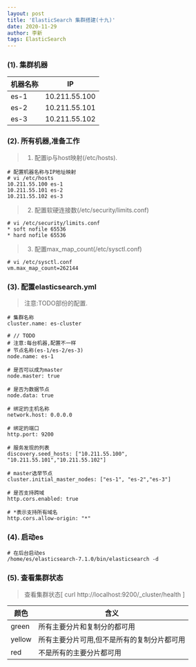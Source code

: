 ```yaml
---
layout: post
title: 'ElasticSearch 集群搭建(十九)'
date: 2020-11-29
author: 李新
tags: ElasticSearch
---
```


### (1). 集群机器

|  机器名称   | IP            |
|  ----      | ----          |
| es-1       | 10.211.55.100 |
| es-2       | 10.211.55.101 |
| es-3       | 10.211.55.102 |


### (2). 所有机器,准备工作

> 1. 配置ip与host映射(/etc/hosts).  

```
# 配置机器名称与IP地址映射
# vi /etc/hosts
10.211.55.100 es-1
10.211.55.101 es-2
10.211.55.102 es-3
```

> 2. 配置软硬连接数(/etc/security/limits.conf)

```
# vi /etc/security/limits.conf
* soft nofile 65536
* hard nofile 65536
```

> 3. 配置max_map_count(/etc/sysctl.conf)

```
# vi /etc/sysctl.conf
vm.max_map_count=262144
```

### (3). 配置elasticsearch.yml
> 注意:TODO部份的配置.

```
# 集群名称
cluster.name: es-cluster

# // TODO 
# 注意:每台机器,配置不一样
# 节点名称(es-1/es-2/es-3)
node.name: es-1

# 是否可以成为master
node.master: true

# 是否为数据节点
node.data: true

# 绑定的主机名称
network.host: 0.0.0.0

# 绑定的端口
http.port: 9200

# 服务发现的列表
discovery.seed_hosts: ["10.211.55.100", "10.211.55.101","10.211.55.102"]

# master选举节点
cluster.initial_master_nodes: ["es-1", "es-2","es-3"]

# 是否支持跨域
http.cors.enabled: true

# *表示支持所有域名
http.cors.allow-origin: "*"
```

### (4). 启动es

```
# 在后台启动es
/home/es/elasticsearch-7.1.0/bin/elasticsearch -d
```

### (5). 查看集群状态
> 查看集群状态[ curl  http://localhost:9200/_cluster/health ]

|  颜色         | 含义                                  |
|  ----        | ----                                  |
| green        | 所有主要分片和复制分的都可用               |
| yellow       | 所有主要分片可用,但不是所有的复制分片都可用  |
| red          | 不是所有的主要分片都可用                  |


